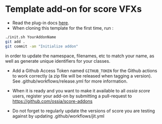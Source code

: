 # Template add-on for score VFXs

- Read the plug-in docs [here](https://ossia.io/score-docs/development).
- When cloning this template for the first time, run :

```bash
./init.sh YourAddonName
git add .
git commit -am "Initialize addon"
```

in order to update the namespace, filenames, etc to match your name, as well as generate unique identifiers for your classes.

- Add a Github Access Token named `GITHUB_TOKEN` for the Github actions to work correctly (a zip file will be released when tagging a version). See .github/workflows/release.yml for more information.

- When it is ready and you want to make it available to all _ossia score_ users, register your add-on by submitting a pull-request to https://github.com/ossia/score-addons

- Do not forget to regularly update the versions of score you are testing against by updating .github/workflows/jit.yml
